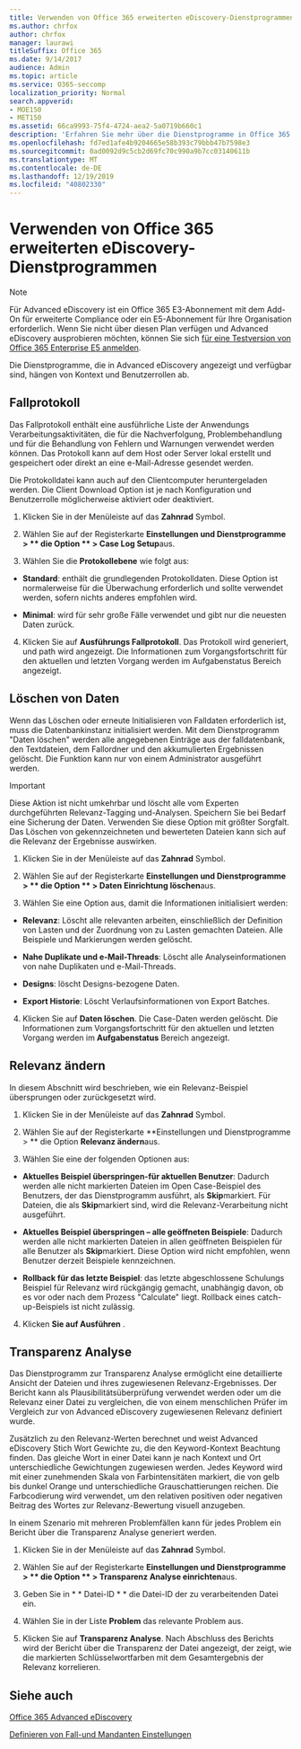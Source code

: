 ```yaml
---
title: Verwenden von Office 365 erweiterten eDiscovery-Dienstprogrammen
ms.author: chrfox
author: chrfox
manager: laurawi
titleSuffix: Office 365
ms.date: 9/14/2017
audience: Admin
ms.topic: article
ms.service: O365-seccomp
localization_priority: Normal
search.appverid:
- MOE150
- MET150
ms.assetid: 66ca9993-75f4-4724-aea2-5a0719b660c1
description: 'Erfahren Sie mehr über die Dienstprogramme in Office 365 Advanced eDiscovery, einschließlich Fallprotokoll, klare Daten, Prozessfehler, Änderung der Relevanz und Transparenz Analyse.  '
ms.openlocfilehash: fd7ed1afe4b9204665e58b393c79bbb47b7598e3
ms.sourcegitcommit: 0ad0092d9c5cb2d69fc70c990a9b7cc03140611b
ms.translationtype: MT
ms.contentlocale: de-DE
ms.lasthandoff: 12/19/2019
ms.locfileid: "40802330"
---
```

# <a name="use-office-365-advanced-ediscovery-utilities"></a>Verwenden von Office 365 erweiterten eDiscovery-Dienstprogrammen

> [!NOTE]
> Für Advanced eDiscovery ist ein Office 365 E3-Abonnement mit dem Add-On für erweiterte Compliance oder ein E5-Abonnement für Ihre Organisation erforderlich. Wenn Sie nicht über diesen Plan verfügen und Advanced eDiscovery ausprobieren möchten, können Sie sich [für eine Testversion von Office 365 Enterprise E5 anmelden](https://go.microsoft.com/fwlink/p/?LinkID=698279). 
  
Die Dienstprogramme, die in Advanced eDiscovery angezeigt und verfügbar sind, hängen von Kontext und Benutzerrollen ab.
  
## <a name="case-log"></a>Fallprotokoll

Das Fallprotokoll enthält eine ausführliche Liste der Anwendungs Verarbeitungsaktivitäten, die für die Nachverfolgung, Problembehandlung und für die Behandlung von Fehlern und Warnungen verwendet werden können. Das Protokoll kann auf dem Host oder Server lokal erstellt und gespeichert oder direkt an eine e-Mail-Adresse gesendet werden.
  
Die Protokolldatei kann auch auf den Clientcomputer heruntergeladen werden. Die Client Download Option ist je nach Konfiguration und Benutzerrolle möglicherweise aktiviert oder deaktiviert.
  
1. Klicken Sie in der Menüleiste auf das **Zahnrad** Symbol. 
    
2. Wählen Sie auf der Registerkarte **Einstellungen und Dienstprogramme \> ** die Option ** \> Case Log Setup**aus.
    
3. Wählen Sie die **Protokollebene** wie folgt aus: 
    
  - **Standard**: enthält die grundlegenden Protokolldaten. Diese Option ist normalerweise für die Überwachung erforderlich und sollte verwendet werden, sofern nichts anderes empfohlen wird.
    
  - **Minimal**: wird für sehr große Fälle verwendet und gibt nur die neuesten Daten zurück.
    
4. Klicken Sie auf **Ausführungs Fallprotokoll**. Das Protokoll wird generiert, und path wird angezeigt. Die Informationen zum Vorgangsfortschritt für den aktuellen und letzten Vorgang werden im Aufgabenstatus Bereich angezeigt.
    
## <a name="clear-data"></a>Löschen von Daten

Wenn das Löschen oder erneute Initialisieren von Falldaten erforderlich ist, muss die Datenbankinstanz initialisiert werden. Mit dem Dienstprogramm "Daten löschen" werden alle angegebenen Einträge aus der falldatenbank, den Textdateien, dem Fallordner und den akkumulierten Ergebnissen gelöscht. Die Funktion kann nur von einem Administrator ausgeführt werden.
  
> [!IMPORTANT]
> Diese Aktion ist nicht umkehrbar und löscht alle vom Experten durchgeführten Relevanz-Tagging und-Analysen. Speichern Sie bei Bedarf eine Sicherung der Daten. Verwenden Sie diese Option mit größter Sorgfalt. Das Löschen von gekennzeichneten und bewerteten Dateien kann sich auf die Relevanz der Ergebnisse auswirken. 
  
1. Klicken Sie in der Menüleiste auf das **Zahnrad** Symbol. 
    
2. Wählen Sie auf der Registerkarte **Einstellungen und Dienstprogramme \> ** die Option ** \> Daten Einrichtung löschen**aus.
    
3. Wählen Sie eine Option aus, damit die Informationen initialisiert werden:
    
  - **Relevanz**: Löscht alle relevanten arbeiten, einschließlich der Definition von Lasten und der Zuordnung von zu Lasten gemachten Dateien. Alle Beispiele und Markierungen werden gelöscht.
    
  - **Nahe Duplikate und e-Mail-Threads**: Löscht alle Analyseinformationen von nahe Duplikaten und e-Mail-Threads.
    
  - **Designs**: löscht Designs-bezogene Daten.
    
  - **Export Historie**: Löscht Verlaufsinformationen von Export Batches.
    
4. Klicken Sie auf **Daten löschen**. Die Case-Daten werden gelöscht. Die Informationen zum Vorgangsfortschritt für den aktuellen und letzten Vorgang werden im **Aufgabenstatus** Bereich angezeigt. 
    
## <a name="modify-relevance"></a>Relevanz ändern

In diesem Abschnitt wird beschrieben, wie ein Relevanz-Beispiel übersprungen oder zurückgesetzt wird.
  
1. Klicken Sie in der Menüleiste auf das **Zahnrad** Symbol. 
    
2. Wählen Sie auf der Registerkarte **Einstellungen und Dienstprogramme \> ** die Option **Relevanz ändern**aus.
    
3. Wählen Sie eine der folgenden Optionen aus: 
    
  - **Aktuelles Beispiel überspringen-für aktuellen Benutzer**: Dadurch werden alle nicht markierten Dateien im Open Case-Beispiel des Benutzers, der das Dienstprogramm ausführt, als **Skip**markiert. Für Dateien, die als **Skip**markiert sind, wird die Relevanz-Verarbeitung nicht ausgeführt.
    
  - **Aktuelles Beispiel überspringen – alle geöffneten Beispiele**: Dadurch werden alle nicht markierten Dateien in allen geöffneten Beispielen für alle Benutzer als **Skip**markiert. Diese Option wird nicht empfohlen, wenn Benutzer derzeit Beispiele kennzeichnen.
    
  - **Rollback für das letzte Beispiel**: das letzte abgeschlossene Schulungs Beispiel für Relevanz wird rückgängig gemacht, unabhängig davon, ob es vor oder nach dem Prozess "Calculate" liegt. Rollback eines catch-up-Beispiels ist nicht zulässig.
    
4. Klicken **Sie auf Ausführen** . 
    
## <a name="transparency-analysis"></a>Transparenz Analyse

Das Dienstprogramm zur Transparenz Analyse ermöglicht eine detaillierte Ansicht der Dateien und ihres zugewiesenen Relevanz-Ergebnisses. Der Bericht kann als Plausibilitätsüberprüfung verwendet werden oder um die Relevanz einer Datei zu vergleichen, die von einem menschlichen Prüfer im Vergleich zur von Advanced eDiscovery zugewiesenen Relevanz definiert wurde. 
  
Zusätzlich zu den Relevanz-Werten berechnet und weist Advanced eDiscovery Stich Wort Gewichte zu, die den Keyword-Kontext Beachtung finden. Das gleiche Wort in einer Datei kann je nach Kontext und Ort unterschiedliche Gewichtungen zugewiesen werden. Jedes Keyword wird mit einer zunehmenden Skala von Farbintensitäten markiert, die von gelb bis dunkel Orange und unterschiedliche Grauschattierungen reichen. Die Farbcodierung wird verwendet, um den relativen positiven oder negativen Beitrag des Wortes zur Relevanz-Bewertung visuell anzugeben. 
  
In einem Szenario mit mehreren Problemfällen kann für jedes Problem ein Bericht über die Transparenz Analyse generiert werden.
  
1. Klicken Sie in der Menüleiste auf das **Zahnrad** Symbol. 
    
2. Wählen Sie auf der Registerkarte **Einstellungen und Dienstprogramme \> ** die Option ** \> Transparenz Analyse einrichten**aus.
    
3. Geben Sie in * * Datei-ID * * die Datei-ID der zu verarbeitenden Datei ein.
    
4. Wählen Sie in der Liste **Problem** das relevante Problem aus. 
    
5. Klicken Sie auf **Transparenz Analyse**. Nach Abschluss des Berichts wird der Bericht über die Transparenz der Datei angezeigt, der zeigt, wie die markierten Schlüsselwortfarben mit dem Gesamtergebnis der Relevanz korrelieren.
    
## <a name="see-also"></a>Siehe auch

[Office 365 Advanced eDiscovery](office-365-advanced-ediscovery.md)
  
[Definieren von Fall-und Mandanten Einstellungen](define-case-and-tenant-settings-in-advanced-ediscovery.md)

